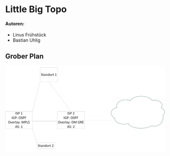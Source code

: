 # Little Big Topo

#### Autoren:

- Linus Frühstück
- Bastian Uhlig

## Grober Plan

![Grober Plan](./plan/Netzplan/Grober_Plan.png)

